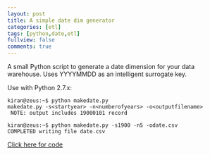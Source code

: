 ```yaml
---
layout: post
title: A simple date dim generator
categories: [etl]
tags: [python,date,etl]
fullview: false
comments: true
---
```


A small Python script to generate a date dimension for your data warehouse. Uses YYYYMMDD as an intelligent surrogate key.

Use with Python 2.7.x:
```
kiran@zeus:~$ python makedate.py
makedate.py -s<startyear> -n<numberofyears> -o<outputfilename>
 NOTE: output includes 19000101 record
```
```
kiran@zeus:~$ python makedate.py -s1900 -n5 -odate.csv
COMPLETED writing file date.csv
```
<a href="https://github.com/kiranrajendran/krghio/blob/master/makedate.py" target="_blank">Click here for code</a>